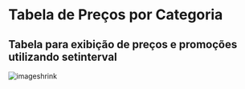 # Tabela de Preços por Categoria

## Tabela para exibição de preços e promoções utilizando setinterval

![imageshrink](https://github.com/Maurelima/emporio/blob/master/res/site/img/logo/layout.png)
